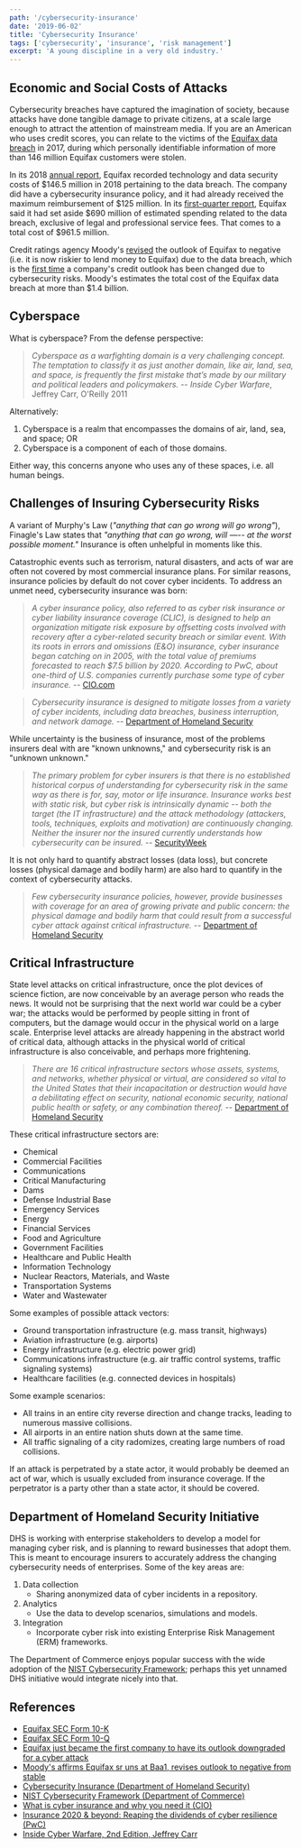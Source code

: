 ```yaml
---
path: '/cybersecurity-insurance'
date: '2019-06-02'
title: 'Cybersecurity Insurance'
tags: ['cybersecurity', 'insurance', 'risk management']
excerpt: 'A young discipline in a very old industry.'
---
```

## Economic and Social Costs of Attacks
Cybersecurity breaches have captured the imagination of society, because attacks have done tangible damage to private citizens, at a scale large enough to attract the attention of mainstream media. If you are an American who uses credit scores, you can relate to the victims of the [Equifax data breach](https://www.ftc.gov/equifax-data-breach) in 2017, during which personally identifiable information of more than 146 million Equifax customers were stolen.

In its 2018 [annual report](https://otp.tools.investis.com/clients/us/equifax/SEC/sec-show.aspx?Type=html&FilingId=13243973&CIK=0000033185&Index=10000), Equifax recorded technology and data security costs of $146.5 million in 2018 pertaining to the data breach. The company did have a cybersecurity insurance policy, and it had already received the maximum reimbursement of $125 million. In its [first-quarter report](https://otp.tools.investis.com/clients/Thatus/equifax/SEC/sec-show.aspx?Type=html&FilingId=13421771&CIK=0000033185&Index=10000), Equifax said it had set aside $690 million of estimated spending related to the data breach, exclusive of legal and professional service fees. That comes to a total cost of $961.5 million.

Credit ratings agency Moody's [revised](https://www.moodys.com/research/Moodys-affirms-Equifax-sr-uns-at-Baa1-revises-outlook-to--PR_400804) the outlook of Equifax to negative (i.e. it is now riskier to lend money to Equifax) due to the data breach, which is the [first time](https://www.cnbc.com/2019/05/22/moodys-downgrades-equifax-outlook-to-negative-cites-cybersecurity.html) a company's credit outlook has been changed due to cybersecurity risks. Moody's estimates the total cost of the Equifax data breach at more than $1.4 billion.

## Cyberspace
What is cyberspace? From the defense perspective:

> _Cyberspace as a warfighting domain is a very challenging concept. The temptation to classify it as just another domain, like air, land, sea, and space, is frequently the first mistake that’s made by our military and political leaders and policymakers._
-- _Inside Cyber Warfare_, Jeffrey Carr, O'Reilly 2011

Alternatively:
1. Cyberspace is a realm that encompasses the domains of air, land, sea, and space; OR
2. Cyberspace is a component of each of those domains.

Either way, this concerns anyone who uses any of these spaces, i.e. all human beings.

## Challenges of Insuring Cybersecurity Risks
A variant of Murphy's Law (_"anything that can go wrong will go wrong"_), Finagle's Law states that _"anything that can go wrong, will —-- at the worst possible moment."_ Insurance is often unhelpful in moments like this.

Catastrophic events such as terrorism, natural disasters, and acts of war are often not covered by most commercial insurance plans. For similar reasons, insurance policies by default do not cover cyber incidents. To address an unmet need, cybersecurity insurance was born:

> _A cyber insurance policy, also referred to as cyber risk insurance or cyber liability insurance coverage (CLIC), is designed to help an organization mitigate risk exposure by offsetting costs involved with recovery after a cyber-related security breach or similar event. With its roots in errors and omissions (E&O) insurance, cyber insurance began catching on in 2005, with the total value of premiums forecasted to reach $7.5 billion by 2020. According to PwC, about one-third of U.S. companies currently purchase some type of cyber insurance._
-- [CIO.com](https://www.cio.com/article/3065655/what-is-cyber-insurance-and-why-you-need-it.html)

> _Cybersecurity insurance is designed to mitigate losses from a variety of cyber incidents, including data breaches, business interruption, and network damage._
-- [Department of Homeland Security](https://www.dhs.gov/cisa/cybersecurity-insurance)

While uncertainty is the business of insurance, most of the problems insurers deal with are "known unknowns," and cybersecurity risk is an "unknown unknown."

> _The primary problem for cyber insurers is that there is no established historical corpus of understanding for cybersecurity risk in the same way as there is for, say, motor or life insurance. Insurance works best with static risk, but cyber risk is intrinsically dynamic -- both the target (the IT infrastructure) and the attack methodology (attackers, tools, techniques, exploits and motivation) are continuously changing. Neither the insurer nor the insured currently understands how cybersecurity can be insured._
-- [SecurityWeek](https://www.securityweek.com/new-cyber-insurance-firm-unites-insurance-cyber-intelligence)

It is not only hard to quantify abstract losses (data loss), but concrete losses (physical damage and bodily harm) are also hard to quantify in the context of cybersecurity attacks.

> _Few cybersecurity insurance policies, however, provide businesses with coverage for an area of growing private and public concern: the physical damage and bodily harm that could result from a successful cyber attack against critical infrastructure._
-- [Department of Homeland Security](https://www.dhs.gov/cisa/cybersecurity-insurance)

## Critical Infrastructure
State level attacks on critical infrastructure, once the plot devices of science fiction, are now conceivable by an average person who reads the news. It would not be surprising that the next world war could be a cyber war; the attacks would be performed by people sitting in front of computers, but the damage would occur in the physical world on a large scale. Enterprise level attacks are already happening in the abstract world of critical data, although attacks in the physical world of critical infrastructure is also conceivable, and perhaps more frightening.

> _There are 16 critical infrastructure sectors whose assets, systems, and networks, whether physical or virtual, are considered so vital to the United States that their incapacitation or destruction would have a debilitating effect on security, national economic security, national public health or safety, or any combination thereof._
-- [Department of Homeland Security](https://www.dhs.gov/cisa/critical-infrastructure-sectors)

These critical infrastructure sectors are:
- Chemical
- Commercial Facilities
- Communications
- Critical Manufacturing
- Dams
- Defense Industrial Base
- Emergency Services
- Energy
- Financial Services
- Food and Agriculture
- Government Facilities
- Healthcare and Public Health
- Information Technology
- Nuclear Reactors, Materials, and Waste
- Transportation Systems
- Water and Wastewater

Some examples of possible attack vectors:
- Ground transportation infrastructure (e.g. mass transit, highways)
- Aviation infrastructure (e.g. airports)
- Energy infrastructure (e.g. electric power grid)
- Communications infrastructure (e.g. air traffic control systems, traffic signaling systems)
- Healthcare facilities (e.g. connected devices in hospitals)

Some example scenarios:
- All trains in an entire city reverse direction and change tracks, leading to numerous massive collisions.
- All airports in an entire nation shuts down at the same time.
- All traffic signaling of a city radomizes, creating large numbers of road collisions.

If an attack is perpetrated by a state actor, it would probably be deemed an act of war, which is usually excluded from insurance coverage. If the perpetrator is a party other than a state actor, it should be covered.

## Department of Homeland Security Initiative
DHS is working with enterprise stakeholders to develop a model for managing cyber risk, and is planning to reward businesses that adopt them. This is meant to encourage insurers to accurately address the changing cybersecurity needs of enterprises. Some of the key areas are:

1. Data collection
    - Sharing anonymized data of cyber incidents in a repository.
2. Analytics
    - Use the data to develop scenarios, simulations and models.
3. Integration 
    - Incorporate cyber risk into existing Enterprise Risk Management (ERM) frameworks.

The Department of Commerce enjoys popular success with the wide adoption of the [NIST Cybersecurity Framework](https://www.nist.gov/news-events/news/2018/04/nist-releases-version-11-its-popular-cybersecurity-framework); perhaps this yet unnamed DHS initiative would integrate nicely into that. 

## References
- [Equifax SEC Form 10-K](https://otp.tools.investis.com/clients/us/equifax/SEC/sec-show.aspx?Type=html&FilingId=13243973&CIK=0000033185&Index=10000)
- [Equifax SEC Form 10-Q](https://otp.tools.investis.com/clients/Thatus/equifax/SEC/sec-show.aspx?Type=html&FilingId=13421771&CIK=0000033185&Index=10000)
- [Equifax just became the first company to have its outlook downgraded for a cyber attack](https://www.cnbc.com/2019/05/22/moodys-downgrades-equifax-outlook-to-negative-cites-cybersecurity.html)
- [Moody's affirms Equifax sr uns at Baa1, revises outlook to negative from stable](https://www.moodys.com/research/Moodys-affirms-Equifax-sr-uns-at-Baa1-revises-outlook-to--PR_400804)
- [Cybersecurity Insurance (Department of Homeland Security)](https://www.dhs.gov/cisa/cybersecurity-insurance)
- [NIST Cybersecurity Framework (Department of Commerce)](https://www.nist.gov/cyberframework)
- [What is cyber insurance and why you need it (CIO)](https://www.cio.com/article/3065655/what-is-cyber-insurance-and-why-you-need-it.html)
- [Insurance 2020 & beyond: Reaping the dividends of cyber resilience (PwC)](https://www.pwc.com/gx/en/insurance/publications/assets/reaping-dividends-cyber-resilience.pdf)
- [Inside Cyber Warfare, 2nd Edition, Jeffrey Carr](http://shop.oreilly.com/product/0636920021490.do)